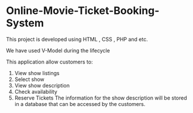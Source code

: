 # Online-Movie-Ticket-Booking-System

This project is developed using HTML , CSS , PHP and etc.

We have used V-Model during the lifecycle

This application allow customers to:
1) View show listings
2) Select show
3) View show description
4) Check availability
5) Reserve Tickets
The information for the show description will be stored in a database 
that can be accessed by the customers.

